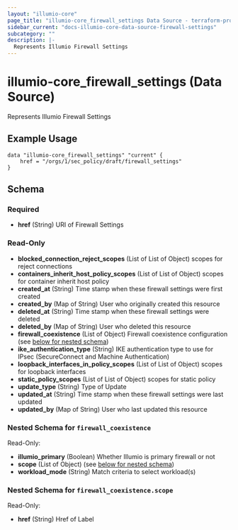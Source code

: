 ```yaml
---
layout: "illumio-core"
page_title: "illumio-core_firewall_settings Data Source - terraform-provider-illumio-core"
sidebar_current: "docs-illumio-core-data-source-firewall-settings"
subcategory: ""
description: |-
  Represents Illumio Firewall Settings
---
```


# illumio-core_firewall_settings (Data Source)

Represents Illumio Firewall Settings


Example Usage
------------

```hcl
data "illumio-core_firewall_settings" "current" {
    href = "/orgs/1/sec_policy/draft/firewall_settings"
}

```

<!-- schema generated by tfplugindocs -->
## Schema

### Required

- **href** (String) URI of Firewall Settings

### Read-Only

- **blocked_connection_reject_scopes** (List of List of Object) scopes for reject connections
- **containers_inherit_host_policy_scopes** (List of List of Object) scopes for container inherit host policy
- **created_at** (String) Time stamp when these firewall settings were first created
- **created_by** (Map of String) User who originally created this resource
- **deleted_at** (String) Time stamp when these firewall settings were deleted
- **deleted_by** (Map of String) User who deleted this resource
- **firewall_coexistence** (List of Object) Firewall coexistence configuration (see [below for nested schema](#nestedatt--firewall_coexistence))
- **ike_authentication_type** (String) IKE authentication type to use for IPsec (SecureConnect and Machine Authentication)
- **loopback_interfaces_in_policy_scopes** (List of List of Object) scopes for loopback interfaces
- **static_policy_scopes** (List of List of Object) scopes for static policy
- **update_type** (String) Type of Update
- **updated_at** (String) Time stamp when these firewall settings were last updated
- **updated_by** (Map of String) User who last updated this resource

<a id="nestedatt--firewall_coexistence"></a>
### Nested Schema for `firewall_coexistence`

Read-Only:

- **illumio_primary** (Boolean) Whether Illumio is primary firewall or not
- **scope** (List of Object) (see [below for nested schema](#nestedobjatt--firewall_coexistence--scope))
- **workload_mode** (String) Match criteria to select workload(s)

<a id="nestedobjatt--firewall_coexistence--scope"></a>
### Nested Schema for `firewall_coexistence.scope`

Read-Only:

- **href** (String) Href of Label



